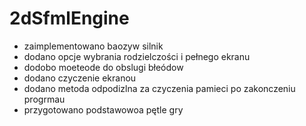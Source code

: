 # 2dSfmlEngine


* zaimplementowano baozyw silnik
* dodano opcje wybrania rodzielczości i pełnego ekranu
* dodobo moeteode do obslugi błeódow
* dodano czyczenie ekranou
* dodano metoda odpodizlna za czyczenia pamieci po zakonczeniu progrmau
* przygotowano podstawowoa pętle gry
